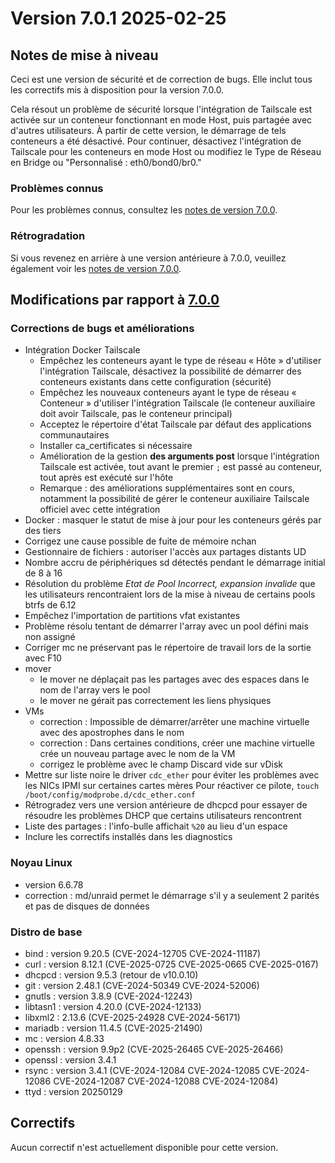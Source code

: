 # Version 7.0.1 2025-02-25

## Notes de mise à niveau

Ceci est une version de sécurité et de correction de bugs. Elle inclut tous les correctifs mis à disposition pour la version 7.0.0.

Cela résout un problème de sécurité lorsque l'intégration de Tailscale est activée sur un conteneur fonctionnant en mode Host, puis partagée avec d'autres utilisateurs. À partir de cette version, le démarrage de tels conteneurs a été désactivé. Pour continuer, désactivez l'intégration de Tailscale pour les conteneurs en mode Host ou modifiez le Type de Réseau en Bridge ou "Personnalisé : eth0/bond0/br0."

### Problèmes connus

Pour les problèmes connus, consultez les [notes de version 7.0.0](7.0.0.md#known-issues).

### Rétrogradation

Si vous revenez en arrière à une version antérieure à 7.0.0, veuillez également voir les [notes de version 7.0.0](7.0.0.md#rolling-back).

## Modifications par rapport à [7.0.0](7.0.0.md)

### Corrections de bugs et améliorations

- Intégration Docker Tailscale
  - Empêchez les conteneurs ayant le type de réseau « Hôte » d'utiliser l'intégration Tailscale, désactivez la possibilité de démarrer des conteneurs existants dans cette configuration (sécurité)
  - Empêchez les nouveaux conteneurs ayant le type de réseau « Conteneur » d'utiliser l'intégration Tailscale (le conteneur auxiliaire doit avoir Tailscale, pas le conteneur principal)
  - Acceptez le répertoire d'état Tailscale par défaut des applications communautaires
  - Installer ca\_certificates si nécessaire
  - Amélioration de la gestion **des arguments post** lorsque l'intégration Tailscale est activée, tout avant le premier `;` est passé au conteneur, tout après est exécuté sur l'hôte
  - Remarque : des améliorations supplémentaires sont en cours, notamment la possibilité de gérer le conteneur auxiliaire Tailscale officiel avec cette intégration
- Docker : masquer le statut de mise à jour pour les conteneurs gérés par des tiers
- Corrigez une cause possible de fuite de mémoire nchan
- Gestionnaire de fichiers : autoriser l'accès aux partages distants UD
- Nombre accru de périphériques sd détectés pendant le démarrage initial de 8 à 16
- Résolution du problème *Etat de Pool Incorrect, expansion invalide* que les utilisateurs rencontraient lors de la mise à niveau de certains pools btrfs de 6.12
- Empêchez l'importation de partitions vfat existantes
- Problème résolu tentant de démarrer l'array avec un pool défini mais non assigné
- Corriger mc ne préservant pas le répertoire de travail lors de la sortie avec F10
- mover
  - le mover ne déplaçait pas les partages avec des espaces dans le nom de l'array vers le pool
  - le mover ne gérait pas correctement les liens physiques
- VMs
  - correction : Impossible de démarrer/arrêter une machine virtuelle avec des apostrophes dans le nom
  - correction : Dans certaines conditions, créer une machine virtuelle crée un nouveau partage avec le nom de la VM
  - corrigez le problème avec le champ Discard vide sur vDisk
- Mettre sur liste noire le driver `cdc_ether` pour éviter les problèmes avec les NICs IPMI sur certaines cartes mères
  Pour réactiver ce pilote, `touch /boot/config/modprobe.d/cdc_ether.conf`
- Rétrogradez vers une version antérieure de dhcpcd pour essayer de résoudre les problèmes DHCP que certains utilisateurs rencontrent
- Liste des partages : l'info-bulle affichait `%20` au lieu d'un espace
- Inclure les correctifs installés dans les diagnostics

### Noyau Linux

- version 6.6.78
- correction : md/unraid permet le démarrage s'il y a seulement 2 parités et pas de disques de données

### Distro de base

- bind : version 9.20.5 (CVE-2024-12705 CVE-2024-11187)
- curl : version 8.12.1 (CVE-2025-0725 CVE-2025-0665 CVE-2025-0167)
- dhcpcd : version 9.5.3 (retour de v10.0.10)
- git : version 2.48.1 (CVE-2024-50349 CVE-2024-52006)
- gnutls : version 3.8.9 (CVE-2024-12243)
- libtasn1 : version 4.20.0 (CVE-2024-12133)
- libxml2 : 2.13.6 (CVE-2025-24928 CVE-2024-56171)
- mariadb : version 11.4.5 (CVE-2025-21490)
- mc : version 4.8.33
- openssh : version 9.9p2 (CVE-2025-26465 CVE-2025-26466)
- openssl : version 3.4.1
- rsync : version 3.4.1 (CVE-2024-12084 CVE-2024-12085 CVE-2024-12086 CVE-2024-12087 CVE-2024-12088 CVE-2024-12084)
- ttyd : version 20250129

## Correctifs

Aucun correctif n'est actuellement disponible pour cette version.
